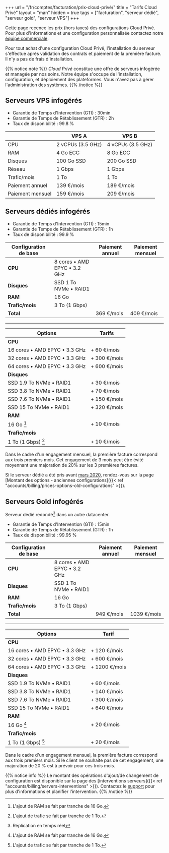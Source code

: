 +++
url = "/fr/comptes/facturation/prix-cloud-privé/"
title = "Tarifs Cloud Privé"
layout = "man"
hidden = true
tags = ["facturation", "serveur dédié", "serveur gold", "serveur VPS"]
+++

Cette page recence les prix (hors taxes) des configurations Cloud Privé. Pour plus d'informations et une configuration personnalisée contactez notre [équipe commerciale](https://www.alwaysdata.com/fr/hebergement-infogere/).

Pour tout achat d'une configuration Cloud Privé, l'installation du serveur s'effectue après validation des contrats et paiement de la première facture. Il n'y a pas de frais d'installation.

{{% notice note %}}
*Cloud Privé* constitue une offre de serveurs infogérée et managée par nos soins. Notre équipe s'occupe de l'installation, configuration, et déploiement des plateformes. Vous n'avez pas à gérer l'administration des systèmes.
{{% /notice %}}

## Serveurs VPS infogérés

* Garantie de Temps d'Intervention (GTI) : 30min
* Garantie de Temps de Rétablissement (GTR) : 2h
* Taux de disponibilité : 99.8 %


|                 | VPS A             | VPS B             |
| --------------- | ----------------- | ----------------- |
| CPU             | 2 vCPUs (3.5 GHz) | 4 vCPUs (3.5 GHz) |
| RAM             | 4 Go ECC          | 8 Go ECC          |
| Disques         | 100 Go SSD        | 200 Go SSD        |
| Réseau          | 1 Gbps            | 1 Gbps            |
| Trafic/mois     | 1 To              | 1 To              |
| Paiement annuel  | 139 €/mois             | 189 €/mois             |
| Paiement mensuel | 159 €/mois             | 209 €/mois             |

## Serveurs dédiés infogérés

* Garantie de Temps d'Intervention (GTI) : 15min
* Garantie de Temps de Rétablissement (GTR) : 1h
* Taux de disponibilité : 99.9 %

| Configuration de base |                                    | Paiement annuel | Paiement mensuel |
| --------------------- | ---------------------------------- | --------------- | ------------- |
| **CPU**               | 8 cores • AMD EPYC • 3.2 GHz |                 |               |
| **Disques**           | SSD 1 To NVMe • RAID1                  |                 |               |
| **RAM**               | 16 Go                              |                 |               |
| **Trafic/mois**       | 3 To (1 Gbps)                      |                 |               |
| **Total**             |                                    | 369 €/mois           | 409 €/mois         |

---

| Options                             | Tarifs          |
| ----------------------------------- | --------------- |
| **CPU**                             |                 |
| 16 cores • AMD EPYC • 3.3 GHz   | + 60 €/mois          |
| 32 cores • AMD EPYC • 3.3 GHz | + 300 €/mois         |
| 64 cores • AMD EPYC • 3.3 GHz   | + 600 €/mois         |
| **Disques**                         |                 |
| SSD 1.9 To NVMe • RAID1                   | + 30 €/mois          |
| SSD 3.8 To NVMe • RAID1                   | + 70 €/mois         |
| SSD 7.6 To NVMe • RAID1                   | + 150 €/mois         |
| SSD 15 To NVMe • RAID1                | + 320 €/mois            |
| **RAM**                             |                 |
| 16 Go [^1]                          | + 10 €/mois          |
| **Trafic/mois**                     |                 |
| 1 To (1 Gbps) [^2]                  | + 10 €/mois          |

Dans le cadre d'un engagement mensuel, la première facture correspond aux trois premiers mois. Cet engagement de 3 mois peut être évité moyennant une majoration de 20% sur les 3 premières factures.

Si le serveur dédié a été pris avant [mars 2020](https://blog.alwaysdata.com/fr/2020/03/03/harderware-better-faster-stronger/), rendez-vous sur la page [Montant des options - anciennes configurations]({{< ref "accounts/billing/prices-options-old-configurations" >}}).

## Serveurs Gold infogérés

Serveur dédié redondé[^3] dans un autre datacenter.

* Garantie de Temps d'Intervention (GTI) : 15min
* Garantie de Temps de Rétablissement (GTR) : 1h
* Taux de disponibilité : 99.95 %

| Configuration de base |                                    | Paiement annuel | Paiement mensuel |
| --------------------- | ---------------------------------- | --------------- | ------------- |
| **CPU**               | 8 cores • AMD EPYC • 3.2 GHz |                 |               |
| **Disques**           | SSD 1 To NVMe • RAID1                |                 |               |
| **RAM**               | 16 Go                              |                 |               |
| **Trafic/mois**       | 3 To (1 Gbps)                      |                 |               |
| **Total**             |                                    | 949 €/mois      | 1039 €/mois   |

---

| Options                             | Tarif           |
| ----------------------------------- | --------------- |
| **CPU**                            |                 |
| 16 cores • AMD EPYC • 3.3 GHz   | + 120 €/mois         |
| 32 cores • AMD EPYC • 3.3 GHz | + 600 €/mois         |
| 64 cores • AMD EPYC • 3.3 GHz   | + 1200 €/mois        |
| **Disques**                         |                 |
| SSD 1.9 To NVMe • RAID1                   | + 60 €/mois         |
| SSD 3.8 To NVMe • RAID1                   | + 140 €/mois         |
| SSD 7.6 To NVMe • RAID1                   | + 300 €/mois         |
| SSD 15 To NVMe • RAID1                | + 640 €/mois           |
| **RAM**                             |                 |
| 16 Go [^1]                          | + 20 €/mois          |
| **Trafic/mois**                     |                 |
| 1 To (1 Gbps) [^2]                  | + 20 €/mois          |

Dans le cadre d'un engagement mensuel, la première facture correspond aux trois premiers mois. Si le client ne souhaite pas de cet engagement, une majoration de 20 % est à prévoir pour ces trois mois.

{{% notice info %}}
Le montant des opérations d'ajout/de changement de configuration est disponible sur la page des [interventions serveurs]({{< ref "accounts/billing/servers-interventions" >}}). Contactez le [support](https://admin.alwaysdata.com/support/add/) pour plus d'informations et planifier l'intervention.
{{% /notice %}}

[^1]: L'ajout de RAM se fait par tranche de 16 Go.
[^2]: L'ajout de trafic se fait par tranche de 1 To.
[^3]: Réplication en temps réel

